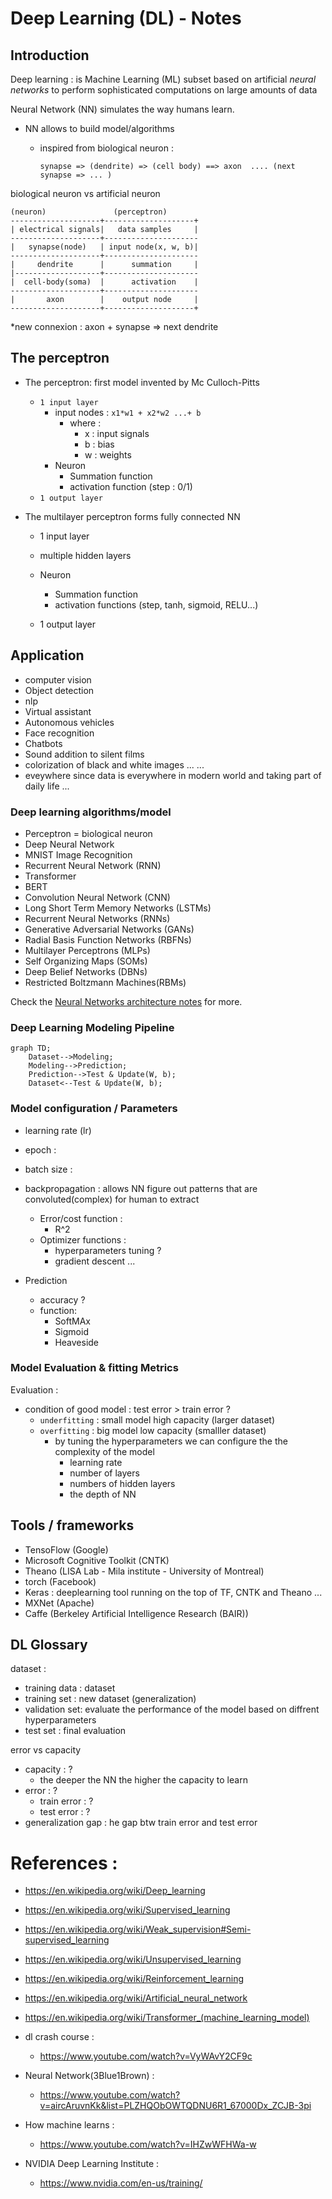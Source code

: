 # Deep Learning (DL) -  Notes

## Introduction

Deep learning : is Machine Learning (ML) subset based on artificial *neural networks* to perform sophisticated computations on large amounts of data

Neural Network (NN) simulates the way humans learn. 
- NN allows to build model/algorithms 
  - inspired from biological neuron : 
      
        synapse => (dendrite) => (cell body) ==> axon  .... (next synapse => ... )

biological neuron  vs artificial neuron 

    (neuron)               (perceptron)
    --------------------+--------------------+
    | electrical signals|   data samples     |
    --------------------+---------------------
    |   synapse(node)   | input node(x, w, b)|
    --------------------+---------------------
    |     dendrite      |      summation     |
    |-------------------+---------------------
    |  cell-body(soma)  |      activation    |
    --------------------+---------------------
    |       axon        |    output node     |
    --------------------+--------------------+

*new connexion : axon + synapse => next dendrite 

## The perceptron

- The perceptron: first model invented by Mc Culloch-Pitts 
  - `1 input layer`
    - input nodes : `x1*w1 + x2*w2 ...+ b`
      - where : 
        - x : input signals
        - b : bias 
        - w : weights
    - Neuron 
        - Summation function
        - activation function (step : 0/1) 
  - `1 output layer` 

- The multilayer perceptron forms fully connected NN 
    - 1 input layer 
    - multiple hidden layers
    - Neuron 
        - Summation function
        - activation functions (step, tanh, sigmoid, RELU...)

    - 1 output layer
     

## Application

- computer vision 
- Object detection 
- nlp 
- Virtual assistant 
- Autonomous vehicles 
- Face recognition 
- Chatbots
- Sound addition to silent films
- colorization of black and white images ...
 ...
- eveywhere since data is everywhere in modern world and taking part of daily life ...

### Deep learning algorithms/model

- Perceptron = biological neuron 
- Deep Neural Network 
- MNIST Image Recognition 
- Recurrent Neural Network (RNN) 
- Transformer 
- BERT 
- Convolution Neural Network (CNN)
- Long Short Term Memory Networks (LSTMs)
- Recurrent Neural Networks (RNNs)
- Generative Adversarial Networks (GANs)
- Radial Basis Function Networks (RBFNs)
- Multilayer Perceptrons (MLPs)
- Self Organizing Maps (SOMs)
- Deep Belief Networks (DBNs)
- Restricted Boltzmann Machines(RBMs)

Check the [Neural Networks architecture notes](neural-nets-architecture-notes.mdneura) for more.


### Deep Learning Modeling Pipeline

```mermaid
graph TD;
    Dataset-->Modeling;
    Modeling-->Prediction;
    Prediction-->Test & Update(W, b);    
    Dataset<--Test & Update(W, b);
```


### Model configuration / Parameters 
- learning rate (lr)
- epoch : 
- batch size :

- backpropagation : allows NN figure out patterns that are convoluted(complex) for human to extract
  - Error/cost function : 
      - R^2
  - Optimizer functions : 
    - hyperparameters tuning ? 
    - gradient descent ... 
 
- Prediction 
  - accuracy ? 
  - function: 
      - SoftMAx
      - Sigmoid 
      - Heaveside

### Model Evaluation & fitting Metrics

Evaluation : 
- condition of good model : test error > train error ? 
  - `underfitting` : small model high capacity (larger dataset) 
  - `overfitting` : big model low capacity (smalller dataset)
    - by tuning the hyperparameters we can configure the the complexity of the model
      - learning rate
      - number of layers 
      - numbers of hidden layers
      - the depth of NN


## Tools / frameworks

- TensoFlow (Google)
- Microsoft Cognitive Toolkit (CNTK) 
- Theano (LISA Lab - Mila institute - University of Montreal)
- torch (Facebook)
- Keras : deeplearning tool running on the top of TF, CNTK and Theano ... 
- MXNet (Apache)
- Caffe (Berkeley Artificial Intelligence Research (BAIR))

## DL Glossary

dataset : 
- training data : dataset
- training set :  new dataset (generalization)
- validation set: evaluate the performance of the model based on diffrent hyperparameters
- test set : final evaluation

error vs capacity 
- capacity : ? 
  - the deeper the NN the higher the capacity to learn
- error : ? 
  - train error : ? 
  - test error : ? 
- generalization gap : he gap btw train error and test error 
  

# References : 

- https://en.wikipedia.org/wiki/Deep_learning
- https://en.wikipedia.org/wiki/Supervised_learning
- https://en.wikipedia.org/wiki/Weak_supervision#Semi-supervised_learning
- https://en.wikipedia.org/wiki/Unsupervised_learning
- https://en.wikipedia.org/wiki/Reinforcement_learning
- https://en.wikipedia.org/wiki/Artificial_neural_network
- https://en.wikipedia.org/wiki/Transformer_(machine_learning_model)

- dl crash course : 
  - https://www.youtube.com/watch?v=VyWAvY2CF9c
- Neural Network(3Blue1Brown) :
  - https://www.youtube.com/watch?v=aircAruvnKk&list=PLZHQObOWTQDNU6R1_67000Dx_ZCJB-3pi
- How machine learns : 
  - https://www.youtube.com/watch?v=IHZwWFHWa-w

- NVIDIA Deep Learning Institute : 
  - https://www.nvidia.com/en-us/training/